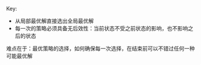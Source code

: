 
Key:
* 从局部最优解直接选出全局最优解
* 每一次的策略必须具备无后效性：当前状态不受之前状态的影响，也不影响之后的状态

难点在于：最优策略的选择，如何确保每一次选择，在结束前可以不错过任何一种可能最优解
